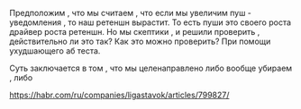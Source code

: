 Предположим , что мы считаем , что если мы увеличим пуш - уведомления , то наш ретеншн вырастит. То есть пуши это своего роста драйвер роста ретеншн. Но мы скептики , и решили проверить , действительно ли это так? Как это можно проверить? При помощи ухудшающего аб теста. 

Суть заключается в том , что мы целенаправлено либо вообще убираем , либо 

https://habr.com/ru/companies/ligastavok/articles/799827/